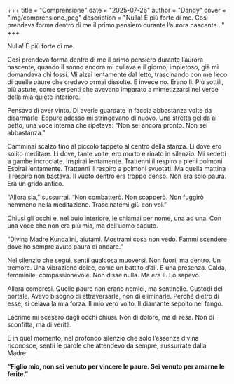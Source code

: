 +++
title = "Comprensione"
date = "2025-07-26"
author = "Dandy"
cover = "img/comprensione.jpeg"
description = "Nulla! È più forte di me. Così prendeva forma dentro di me il primo pensiero durante l’aurora nascente..."
+++

Nulla! È più forte di me.

Così prendeva forma dentro di me il primo pensiero durante l’aurora nascente, quando il sonno ancora mi cullava e il giorno, impietoso, già mi domandava chi fossi. Mi alzai lentamente dal letto, trascinando con me l’eco di quelle paure che credevo ormai dissolte. E invece no. Erano lì. Più sottili, più astute, come serpenti che avevano imparato a mimetizzarsi nel verde della mia quiete interiore.

Pensavo di aver vinto. Di averle guardate in faccia abbastanza volte da disarmarle. Eppure adesso mi stringevano di nuovo. Una stretta gelida al petto, una voce interna che ripeteva: “Non sei ancora pronto. Non sei abbastanza.”

Camminai scalzo fino al piccolo tappeto al centro della stanza. Lì dove ero solito meditare. Lì dove, tante volte, ero morto e rinato in silenzio. Mi sedetti a gambe incrociate. Inspirai lentamente. Trattenni il respiro a pieni polmoni. Espirai lentamente. Trattenni il respiro a polmoni svuotati. Ma quella mattina il respiro non bastava. Il vuoto dentro era troppo denso. Non era solo paura. Era un grido antico.

“Allora sia,” sussurrai. “Non combatterò. Non scapperò. Non fuggirò nemmeno nella meditazione. Trascinatemi giù con voi.”

Chiusi gli occhi e, nel buio interiore, le chiamai per nome, una ad una. Con una voce che non era più mia, ma dell’uomo caduto.

“Divina Madre Kundalini, aiutami. Mostrami cosa non vedo. Fammi scendere dove ho sempre avuto paura di andare.”

Nel silenzio che seguì, sentii qualcosa muoversi. Non fuori, ma dentro. Un tremore. Una vibrazione dolce, come un battito d’ali. E una presenza. Calda, femminile, compassionevole. Non disse nulla. Ma era lì. Lo sapevo.

Allora compresi. Quelle paure non erano nemici, ma sentinelle. Custodi del portale. Avevo bisogno di attraversarle, non di eliminarle. Perché dietro di esse, si celava la mia forza. Il mio vero volto. Il diamante sepolto nel fango.

Lacrime mi scesero dagli occhi chiusi. Non di dolore, ma di resa. Non di sconfitta, ma di verità.

E in quel momento, nel profondo silenzio che solo l’essenza divina riconosce, sentii le parole che attendevo da sempre, sussurrate dalla Madre:

**“Figlio mio, non sei venuto per vincere le paure. Sei venuto per amarne le ferite.”**
